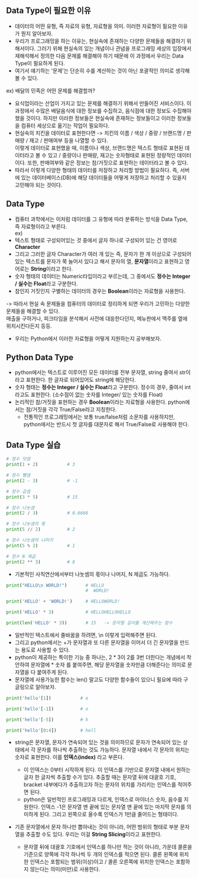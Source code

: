 ## Data Type이 필요한 이유
- 데이터의 어떤 유형, 즉 자료의 유형, 자료형을 의미. 이러한 자료형이 필요한 이유가 뭔지 알아보자. 
- 우리가 프로그래밍을 하는 이유는, 현실속에 존재하는 다양한 문제들을 해결하기 위해서이다. 그러기 위해 현실속의 있는 개념이나 관념을 프로그래밍 세상의 입장에서 재해석해서 정의한 다음 문제를 해결해야 하기 때문에 이 과정에서 우리는 Data Type이 필요하게 된다.
- 여기서 얘기하는 '문제'는 단순히 수를 계산하는 것이 아닌 포괄적인 의미로 생각해볼 수 있다.

ex) 배달의 민족은 어떤 문제를 해결할까?
- 요식업이라는 산업이 가지고 있는 문제를 해결하기 위해서 만들어진 서비스이다. 이 과정에서 수많은 배달음식에 대한 정보를 수집하고, 음식점에 대한 정보도 수집해야 했을 것이다. 하지만 이러한 정보들은 현실속에 존재하는 정보들이고 이러한 정보들을 컴퓨터 세상으로 옮기는 작업이 필요하다.
- 현실속의 치킨을 데이터로 표현한다면 -> 치킨의 이름 / 색상 / 중량 / 브랜드명 / 판매량 / 재고 / 판매여부 등을 나열할 수 있다.    
  이렇게 데이터로 표현했을 때, 이름이나 색상, 브랜드명은 텍스트 형태로 표현된 데이터라고 볼 수 있고 / 중량이나 판매량, 재고는 숫자형태로 표현된 정량적인 데이터이다. 또한, 판매여부와 같은 정보는 참/거짓으로 표현하는 데이터라고 볼 수 있다.
- 따라서 이렇게 다양한 형태의 데이터를 저장하고 처리할 방법이 필요하다. 즉, 서버에 있는 데이터베이스(DB)에 해당 데이터들을 어떻게 저장하고 처리할 수 있을지 고민해야 되는 것이다.


## Data Type
- 컴퓨터 과학에서는 이처럼 데이터를 그 유형에 따라 분류하는 방식을 Data Type, 즉 자료형이라고 부른다.    
ex)    
- 텍스트 형태로 구성되어있는 것 중에서 글자 하나로 구성되어 있는 건 영어로 **Character**    
- 그리고 그러한 글자 Character가 여러 개 있는 즉, 문자가 한 개 이상으로 구성되어 있는 텍스트를 문자가 쭉 늘어서 있다고 해서 문자의 열, **문자열**이라고 표현하고 영어로는 **String**이라고 한다.
- 숫자 형태의 데이터는 Numeric타입이라고 부르는데, 그 중에서도 **정수는 Integer / 실수는 Float**라고 구분한다.
- 참인지 거짓인지 구별하는 데이터의 경우는 **Boolean**이라는 자료형을 사용한다.

-> 따라서 현실 속 문제들을 컴퓨터의 데이터로 정리하게 되면 우리가 고민하는 다양한 문제들을 해결할 수 있다.    
   매출을 구하거나, 피크타임을 분석해서 사전에 대응한다던지, 메뉴판에서 맥주를 옆에 위치시킨다든지 등등.
- 우리는 Python에서 이러한 자료형을 어떻게 지원하는지 공부해보자.


## Python Data Type
- python에서는 텍스트로 이루어진 모든 데이터를 전부 문자열, string 줄여서 str이라고 표현한다. 한 글자로 되어있어도 string에 해당한다.
- 숫자 형태는 **정수는 Integer / 실수는 Float**라고 구분한다. 정수의 경우, 줄여서 int라고도 표현한다. (소수점이 없는 숫자를 Integer/ 있는 숫자를 Float)
- 논리적인 참/거짓을 표현하는 경우 **Boolean**이라는 자료형을 사용한다. python에서는 참/거짓을 각각 True/False라고 지칭한다.
  - 전통적인 프로그래밍에서는 보통 true/false처럼 소문자를 사용하지만, python에서는 반드시 첫 글자를 대문자로 해서 True/False로 사용해야 한다.


## Data Type 실습
```python
# 정수 덧셈
print(1 + 2)           # 3

# 정수 뺄셈
print(2 - 3)           # -1

# 정수 곱셈
print(3 * 5)           # 15

# 정수 나눗셈
print(2 / 3)           # 0.6666

# 정수 나눗셈의 몫
print(5 // 2)          # 2

# 정수 나눗셈의 나머지
print(5 % 2)           # 1

# 정수 N 제곱
print(2 ** 3)          # 8
```

- 기본적인 사칙연산에서부터 나눗셈의 몫이나 나머지, N 제곱도 가능하다.

```python
print("HELLO\n WORLD!")       # HELLO
                              #  WORLD!  

print('HELLO' + 'WORLD!')     # HELLOWORLD!

print('HELLO' * 3)            # HELLOHELLOHELLO

print(len('HELLO' * 3))       # 15   -> 문자열 길이를 계산해주는 함수
```

- 일반적인 텍스트에서 줄바꿈을 하려면, \n 이렇게 입력해주면 된다.
- 그리고 python에서는 +가 문자열과 또 다른 문자열을 이어서 더 긴 문자열을 만드는 용도로 사용할 수 있다.
- python이 제공하는 특이한 기능 중 하나는, 2 * 3이 2를 3번 더한다는 개념에서 착안하여 문자열에 * 숫자 를 붙여주면, 해당 문자열을 숫자만큼 더해준다는 의미로 문자열을 다 붙여주게 된다.
- 문자열에 사용가능한 함수는 len() 말고도 다양한 함수들이 있으니 필요에 따라 구글링으로 알아보자.

```python
print('hello'[1])           # e

print('hello'[-1])          # o

print('hello'[-5])          # h

print('hello'[0:4])         # hell
```

- string은 문자열, 문자가 연속되어 있는 것을 의미하므로 문자가 연속되어 있는 상태에서 각 문자를 하나씩 추출하는 것도 가능하다. 문자열 내에서 각 문자의 위치는 숫자로 표현한다. 이를 **인덱스(index)** 라고 부른다.
  - 이 인덱스는 0부터 시작하게 된다. 이 인덱스를 기반으로 문자열 내에서 원하는 글자 한 글자씩 추출할 수가 있다. 추출할 때는 문자열 뒤에 대괄호 기호, bracket 내부에다가 추출하고자 하는 문자의 위치를 가리키는 인덱스를 적어주면 된다.
  - python은 일반적인 프로그래밍과 다르게, 인덱스로 마이너스 숫자, 음수를 지원한다. 인덱스 -1은 문자열 맨 끝에 있는 문자열 맨 끝에 있는 마지막 문자를 의미하게 된다. 그리고 왼쪽으로 올수록 인덱스가 1만큼 줄어드는 형태이다. 

- 기존 문자열에서 문자 하나만 뽑아내는 것이 아니라, 어떤 범위의 형태로 부분 문자열을 추출할 수도 있다. 우리는 이걸 **String Slicing**이라고 표현한다.
  - 문자열 뒤에 대괄호 기호에서 인덱스를 하나만 적는 것이 아니라, 가운데 콜론을 기준으로 양쪽에 각각 하나씩 두 개의 인덱스를 적으면 된다. 콜론 왼쪽에 위치한 인덱스는 포함되는 범위(이상)이고 / 콜론 오른쪽에 위치한 인덱스는 포함하지 않는다는 의미(미만)로 사용한다.
